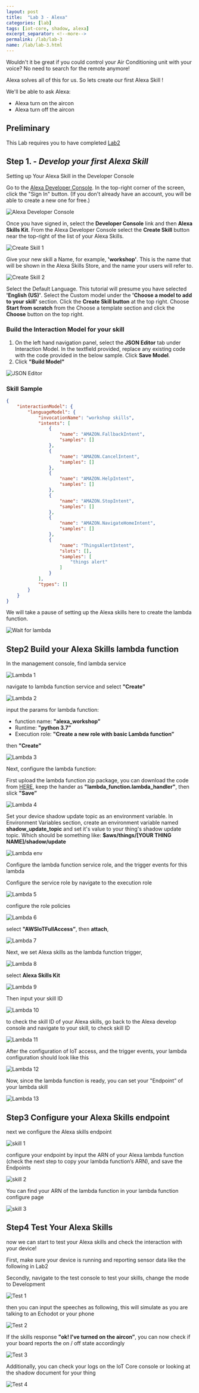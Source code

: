 ```yaml
---
layout: post
title:  "Lab 3 - Alexa"
categories: [lab]
tags: [iot-core, shadow, alexa]
excerpt_separator: <!--more-->
permalink: /lab/lab-3
name: /lab/lab-3.html
---
```


Wouldn't it be great if you could control your Air Conditioning unit with your voice? No need to search for the remote anymore!

Alexa solves all of this for us. So lets create our first Alexa Skill !

We'll be able to ask Alexa:

* Alexa turn on the aircon
* Alexa turn off the aircon

<!--more-->

## Preliminary

This Lab requires you to have completed [Lab2](lab-2.html)

## Step 1. - *Develop your first Alexa Skill*

Setting up Your Alexa Skill in the Developer Console

Go to the [Alexa Developer Console](https://developer.amazon.com/alexa/console/ask). In the top-right corner of the screen, click the "Sign In" button. (If you don't already have an account, you will be able to create a new one for free.)

![Alexa Developer Console](/assets/images/lab3/lab3-alexa-signin.png)

Once you have signed in, select the **Developer Console** link and then **Alexa Skills Kit**.
From the Alexa Developer Console select the **Create Skill** button near the top-right of the list of your Alexa Skills.

![Create Skill 1](/assets/images/lab3/lab3-create-alexa-skill-1.png)

Give your new skill a Name, for example, **'workshop'**. This is the name that will be shown in the Alexa Skills Store, and the name your users will refer to.

![Create Skill 2](/assets/images/lab3/lab3-create-alexa-skill-2.png)

Select the Default Language. This tutorial will presume you have selected **'English (US)'**.
Select the Custom model under the **'Choose a model to add to your skill'** section. Click the **Create Skill button** at the top right.
Choose **Start from scratch** from the Choose a template section and click the **Choose** button on the top right.

### Build the Interaction Model for your skill

1. On the left hand navigation panel, select the **JSON Editor** tab under Interaction Model. In the textfield provided, replace any existing code with the code provided in the below sample. Click **Save Model**.
2. Click **"Build Model"**

![JSON Editor](/assets/images/lab3/lab3-json-editor.png)

### Skill Sample

```json
{
    "interactionModel": {
        "languageModel": {
            "invocationName": "workshop skills",
            "intents": [
                {
                    "name": "AMAZON.FallbackIntent",
                    "samples": []
                },
                {
                    "name": "AMAZON.CancelIntent",
                    "samples": []
                },
                {
                    "name": "AMAZON.HelpIntent",
                    "samples": []
                },
                {
                    "name": "AMAZON.StopIntent",
                    "samples": []
                },
                {
                    "name": "AMAZON.NavigateHomeIntent",
                    "samples": []
                },
                {
                    "name": "ThingsAlertIntent",
                    "slots": [],
                    "samples": [
                        "things alert"
                    ]
                }
            ],
            "types": []
        }
    }
}
```

We will take a pause of setting up the Alexa skills here to create the lambda function.

![Wait for lambda](/assets/images/lab3/lab3-wait-for-lambda.png)

## Step2 Build your Alexa Skills lambda function

In the management console, find lambda service

![Lambda 1](/assets/images/lab3/lab3-lambda-1.png)

navigate to lambda function service and select **"Create”**

![Lambda 2](/assets/images/lab3/lab3-lambda-2.png)

input the params for lambda function:

* function name: **"alexa_workshop”**
* Runtime: **"python 3.7”**
* Execution role: **"Create a new role with basic Lambda function”**

then **"Create"**

![Lambda 3](/assets/images/lab3/lab3-lambda-3.png)

Next, configure the lambda function:

First upload the lambda function zip package, you can download the code from [HERE](/assets/lab3/alexa_skill_lambda_v1.zip), keep the hander as **"lambda_function.lambda_handler"**, then slick **"Save”**

![Lambda 4](/assets/images/lab3/lab3-lambda-4.png)

Set your device shadow update topic as an environment variable. In Environment Variables section, create an environment variable named **shadow_update_topic** and set it's value to your thing's shadow update topic. Which should be something like: **$aws/things/[YOUR THING NAME]/shadow/update**

![Lambda env](/assets/images/lab3/lab3-lambda-env.png)

Configure the lambda function service role, and the trigger events for this lambda

Configure the service role by navigate to the execution role

![Lambda 5](/assets/images/lab3/lab3-lambda-5.png)

configure the role policies

![Lambda 6](/assets/images/lab3/lab3-lambda-6.png)

select **"AWSIoTFullAccess”**, then **attach**,

![Lambda 7](/assets/images/lab3/lab3-lambda-7.png)

Next, we set Alexa skills as the lambda function trigger,

![Lambda 8](/assets/images/lab3/lab3-lambda-8.png)

select **Alexa Skills Kit**

![Lambda 9](/assets/images/lab3/lab3-lambda-9.png)

Then input your skill ID

![Lambda 10](/assets/images/lab3/lab3-lambda-10.png)

to check the skill ID of your Alexa skills, go back to the Alexa develop console and navigate to your skill, to check skill ID

![Lambda 11](/assets/images/lab3/lab3-lambda-11.png)

After the configuration of IoT access, and the trigger events, your lambda configuration should look like this

![Lambda 12](/assets/images/lab3/lab3-lambda-12.png)

Now, since the lambda function is ready, you can set your "Endpoint” of your lambda skill

![Lambda 13](/assets/images/lab3/lab3-lambda-13.png)

## Step3 Configure your Alexa Skills endpoint

next we configure the Alexa skills endpoint

![skill 1](/assets/images/lab3/lab3-skill-1.png)

configure your endpoint by input the ARN of your Alexa lambda function (check the next step to copy your lambda function’s ARN), and save the Endpoints

![skill 2](/assets/images/lab3/lab3-skill-2.png)

You can find your ARN of the lambda function in your lambda function configure page

![skill 3](/assets/images/lab3/lab3-skill-3.png)

## Step4 Test Your Alexa Skills

now we can start to test your Alexa skills and check the interaction with your device!

First, make sure your device is running and reporting sensor data like the following in Lab2

Secondly, navigate to the test console to test your skills, change the mode to Development

![Test 1](/assets/images/lab3/lab3-test-1.png)

then you can input the speeches as following, this will simulate as you are talking to an Echodot or your phone

![Test 2](/assets/images/lab3/lab3-test-2.png)

If the skills response **"ok! I've turned on the aircon”**, you can now check if your board reports the on / off state accordingly

![Test 3](/assets/images/lab3/lab3-test-3.png)

Additionally, you can check your logs on the IoT Core console or looking at the shadow document for your thing

![Test 4](/assets/images/lab3/lab3-test-4.png)

